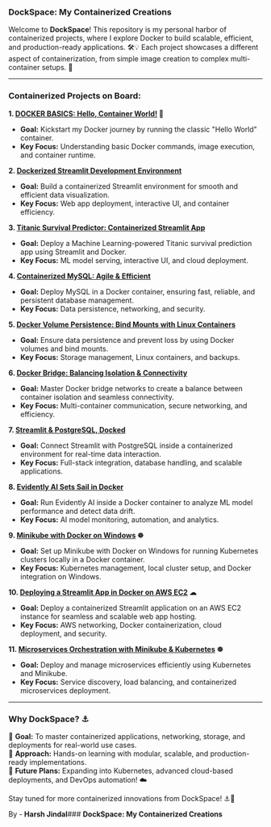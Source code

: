 ###  **DockSpace: My Containerized Creations**

Welcome to **DockSpace**! This repository is my personal harbor of containerized projects, where I explore Docker to build scalable, efficient, and production-ready applications. 🛠️💡 Each project showcases a different aspect of containerization, from simple image creation to complex multi-container setups. 🚀

---

###  **Containerized Projects on Board:**

**1. [DOCKER BASICS: Hello, Container World!](https://github.com/harshjindal18/DockerWork/tree/main/Docker1/Exp-01) 🐳**  
- **Goal:** Kickstart my Docker journey by running the classic "Hello World" container.  
- **Key Focus:** Understanding basic Docker commands, image execution, and container runtime.

**2. [Dockerized Streamlit Development Environment](https://github.com/harshjindal18/DockerWork/tree/main/Docker1/Exp-02)**  
- **Goal:** Build a containerized Streamlit environment for smooth and efficient data visualization.  
- **Key Focus:** Web app deployment, interactive UI, and container efficiency.

**3. [Titanic Survival Predictor: Containerized Streamlit App](https://github.com/harshjindal18/DockerWork/tree/main/Docker1/Exp-03)**  
- **Goal:** Deploy a Machine Learning-powered Titanic survival prediction app using Streamlit and Docker.  
- **Key Focus:** ML model serving, interactive UI, and cloud deployment.

**4. [Containerized MySQL: Agile & Efficient](https://github.com/harshjindal18/DockerWork/tree/main/Docker1/Exp-04)**  
- **Goal:** Deploy MySQL in a Docker container, ensuring fast, reliable, and persistent database management.  
- **Key Focus:** Data persistence, networking, and security.

**5. [Docker Volume Persistence: Bind Mounts with Linux Containers](https://github.com/harshjindal18/DockerWork/tree/main/Docker1/Exp-05)**  
- **Goal:** Ensure data persistence and prevent loss by using Docker volumes and bind mounts.  
- **Key Focus:** Storage management, Linux containers, and backups.

**6. [Docker Bridge: Balancing Isolation & Connectivity](https://github.com/harshjindal18/DockerWork/tree/main/Docker1/Exp-06)**  
- **Goal:** Master Docker bridge networks to create a balance between container isolation and seamless connectivity.  
- **Key Focus:** Multi-container communication, secure networking, and efficiency.

**7. [Streamlit & PostgreSQL, Docked](https://github.com/harshjindal18/DockerWork/tree/main/Docker1/Exp-07)**  
- **Goal:** Connect Streamlit with PostgreSQL inside a containerized environment for real-time data interaction.  
- **Key Focus:** Full-stack integration, database handling, and scalable applications.

**8. [Evidently AI Sets Sail in Docker](https://github.com/harshjindal18/DockerWork/tree/main/Docker1/Exp-08)**  
- **Goal:** Run Evidently AI inside a Docker container to analyze ML model performance and detect data drift.  
- **Key Focus:** AI model monitoring, automation, and analytics.

**9. [Minikube with Docker on Windows](https://github.com/harshjindal18/DockerWork/tree/main/Docker1/Exp-09) ☸**  
- **Goal:** Set up Minikube with Docker on Windows for running Kubernetes clusters locally in a Docker container.  
- **Key Focus:** Kubernetes management, local cluster setup, and Docker integration on Windows.

**10. [Deploying a Streamlit App in Docker on AWS EC2](https://github.com/harshjindal18/DockerWork/tree/main/Docker1/Exp-10) ☁**  
- **Goal:** Deploy a containerized Streamlit application on an AWS EC2 instance for seamless and scalable web app hosting.  
- **Key Focus:** AWS networking, Docker containerization, cloud deployment, and security.

**11. [Microservices Orchestration with Minikube & Kubernetes](https://github.com/harshjindal18/DockerWork/tree/main/Docker1/Exp-11ML) ☸**  
- **Goal:** Deploy and manage microservices efficiently using Kubernetes and Minikube.  
- **Key Focus:** Service discovery, load balancing, and containerized microservices deployment.


---

###  **Why DockSpace? ⚓**

🚀 **Goal:** To master containerized applications, networking, storage, and deployments for real-world use cases.  
🔬 **Approach:** Hands-on learning with modular, scalable, and production-ready implementations.  
🔮 **Future Plans:** Expanding into Kubernetes, advanced cloud-based deployments, and DevOps automation! ☁️

Stay tuned for more containerized innovations from DockSpace! ⚓🚀

By - **Harsh Jindal**###  **DockSpace: My Containerized Creations**

